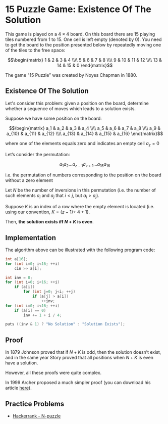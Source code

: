 # 15 Puzzle Game: Existence Of The Solution

This game is played on a $4 \times 4$ board. On this board there are $15$ playing tiles numbered from 1 to 15. One cell is left empty (denoted by 0). You need to get the board to the position presented below by repeatedly moving one of the tiles to the free space:

$$\begin{matrix} 1 & 2 & 3 & 4 \\\\ 5 & 6 & 7 & 8 \\\\ 9 & 10 & 11 & 12 \\\\ 13 & 14 & 15 & 0 \end{matrix}$$

The game "15 Puzzle” was created by Noyes Chapman in 1880.

## Existence Of The Solution

Let's consider this problem: given a position on the board, determine whether a sequence of moves which leads to a solution exists.

Suppose we have some position on the board:

$$\begin{matrix} a_1 & a_2 & a_3 & a_4 \\\\ a_5 & a_6 & a_7 & a_8 \\\\ a_9 & a_{10} & a_{11} & a_{12} \\\\ a_{13} & a_{14} & a_{15} & a_{16} \end{matrix}$$

where one of the elements equals zero and indicates an empty cell $a_z  = 0$

Let’s consider the permutation:

$$a_1 a_2 ... a_{z-1} a_{z+1} ... a_{15} a_{16}$$

i.e. the permutation of numbers corresponding to the position on the board without a zero element

Let $N$ be the number of inversions in this permutation (i.e. the number of such elements $a_i$  and $a_j$  that $i < j$, but $a_i  > a_j$).

Suppose $K$ is an index of a row where the empty element is located (i.e. using our convention, $K = (z - 1) \div \ 4 + 1$).

Then, **the solution exists iff $N + K$ is even**.

## Implementation

The algorithm above can be illustrated with the following program code:

```cpp
int a[16];
for (int i=0; i<16; ++i)
    cin >> a[i];

int inv = 0;
for (int i=0; i<16; ++i)
    if (a[i])
        for (int j=0; j<i; ++j)
            if (a[j] > a[i])
                ++inv;
for (int i=0; i<16; ++i)
    if (a[i] == 0)
        inv += 1 + i / 4;

puts ((inv & 1) ? "No Solution" : "Solution Exists");
```

## Proof

In 1879 Johnson proved that if $N + K$ is odd, then the solution doesn’t exist, and in the same year Story proved that all positions when $N + K$ is even have a solution.

However, all these proofs were quite complex.

In 1999 Archer proposed a much simpler proof (you can download his article [here](http://www.cs.cmu.edu/afs/cs/academic/class/15859-f01/www/notes/15-puzzle.pdf)).

## Practice Problems

* [Hackerrank - N-puzzle](https://www.hackerrank.com/challenges/n-puzzle)
